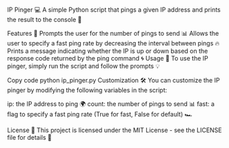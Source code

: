 IP Pinger 💻
A simple Python script that pings a given IP address and prints the result to the console 💬

Features 🌟
Prompts the user for the number of pings to send 📊
Allows the user to specify a fast ping rate by decreasing the interval between pings 🔥
Prints a message indicating whether the IP is up or down based on the response code returned by the ping command 🌀
Usage 🚀
To use the IP pinger, simply run the script and follow the prompts 💡

Copy code
python ip_pinger.py
Customization 🛠
You can customize the IP pinger by modifying the following variables in the script:

ip: the IP address to ping 🌍
count: the number of pings to send 📊
fast: a flag to specify a fast ping rate (True for fast, False for default) 🏎

License 📜
This project is licensed under the MIT License - see the LICENSE file for details 📄

